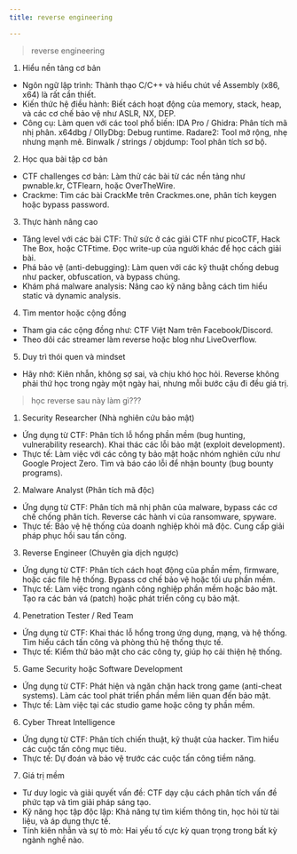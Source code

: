 ```yaml
---
title: reverse engineering

---
```


> reverse engineering

1. Hiểu nền tảng cơ bản
- Ngôn ngữ lập trình: Thành thạo C/C++ và hiểu chút về Assembly (x86, x64) là rất cần thiết.
- Kiến thức hệ điều hành: Biết cách hoạt động của memory, stack, heap, và các cơ chế bảo vệ như ASLR, NX, DEP.
- Công cụ: Làm quen với các tool phổ biến:
IDA Pro / Ghidra: Phân tích mã nhị phân.
x64dbg / OllyDbg: Debug runtime.
 Radare2: Tool mở rộng, nhẹ nhưng mạnh mẽ.
Binwalk / strings / objdump: Tool phân tích sơ bộ.
2. Học qua bài tập cơ bản
- CTF challenges cơ bản: Làm thử các bài từ các nền tảng như pwnable.kr, CTFlearn, hoặc OverTheWire.
- Crackme: Tìm các bài CrackMe trên Crackmes.one, phân tích keygen hoặc bypass password.
3. Thực hành nâng cao
- Tăng level với các bài CTF:
Thử sức ở các giải CTF như picoCTF, Hack The Box, hoặc CTFtime.
Đọc write-up của người khác để học cách giải bài.
- Phá bảo vệ (anti-debugging):
Làm quen với các kỹ thuật chống debug như packer, obfuscation, và bypass chúng.
- Khám phá malware analysis:
Nâng cao kỹ năng bằng cách tìm hiểu static và dynamic analysis.
4. Tìm mentor hoặc cộng đồng
- Tham gia các cộng đồng như:
CTF Việt Nam trên Facebook/Discord.
- Theo dõi các streamer làm reverse hoặc blog như LiveOverflow.
5. Duy trì thói quen và mindset
- Hãy nhớ: Kiên nhẫn, không sợ sai, và chịu khó học hỏi. Reverse không phải thứ học trong ngày một ngày hai, nhưng mỗi bước cậu đi đều giá trị.


> học reverse sau này làm gì???

1. Security Researcher (Nhà nghiên cứu bảo mật)
- Ứng dụng từ CTF:
Phân tích lỗ hổng phần mềm (bug hunting, vulnerability research).
Khai thác các lỗi bảo mật (exploit development).
- Thực tế:
Làm việc với các công ty bảo mật hoặc nhóm nghiên cứu như Google Project Zero.
Tìm và báo cáo lỗi để nhận bounty (bug bounty programs).
2. Malware Analyst (Phân tích mã độc)
- Ứng dụng từ CTF:
Phân tích mã nhị phân của malware, bypass các cơ chế chống phân tích.
Reverse các hành vi của ransomware, spyware.
- Thực tế:
Bảo vệ hệ thống của doanh nghiệp khỏi mã độc.
Cung cấp giải pháp phục hồi sau tấn công.
3. Reverse Engineer (Chuyên gia dịch ngược)
- Ứng dụng từ CTF:
Phân tích cách hoạt động của phần mềm, firmware, hoặc các file hệ thống.
Bypass cơ chế bảo vệ hoặc tối ưu phần mềm.
- Thực tế:
Làm việc trong ngành công nghiệp phần mềm hoặc bảo mật.
Tạo ra các bản vá (patch) hoặc phát triển công cụ bảo mật.
4. Penetration Tester / Red Team
- Ứng dụng từ CTF:
Khai thác lỗ hổng trong ứng dụng, mạng, và hệ thống.
Tìm hiểu cách tấn công và phòng thủ hệ thống thực tế.
- Thực tế:
Kiểm thử bảo mật cho các công ty, giúp họ cải thiện hệ thống.
5. Game Security hoặc Software Development
- Ứng dụng từ CTF:
Phát hiện và ngăn chặn hack trong game (anti-cheat systems).
Làm các tool phát triển phần mềm liên quan đến bảo mật.
- Thực tế:
Làm việc tại các studio game hoặc công ty phần mềm.
6. Cyber Threat Intelligence
- Ứng dụng từ CTF:
Phân tích chiến thuật, kỹ thuật của hacker.
Tìm hiểu các cuộc tấn công mục tiêu.
- Thực tế:
Dự đoán và bảo vệ trước các cuộc tấn công tiềm năng.
7. Giá trị mềm
- Tư duy logic và giải quyết vấn đề: CTF dạy cậu cách phân tích vấn đề phức tạp và tìm giải pháp sáng tạo.
- Kỹ năng học tập độc lập: Khả năng tự tìm kiếm thông tin, học hỏi từ tài liệu, và áp dụng thực tế.
- Tính kiên nhẫn và sự tò mò: Hai yếu tố cực kỳ quan trọng trong bất kỳ ngành nghề nào.